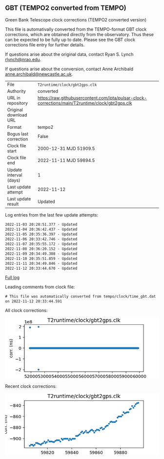 
## GBT (TEMPO2 converted from TEMPO)

Green Bank Telescope clock corrections (TEMPO2 converted version)

This file is automativally converted from the TEMPO-format GBT
clock corrections, which are obtained directly from the observatory.
Thus these can be expected to be fully up to date. Please see the
GBT clock corrections file entry for further details.

If questions arise about the original data, contact Ryan S. Lynch
<rlynch@nrao.edu>.

If questions arise about the conversion, contact Anne Archibald
<anne.archibald@newcastle.ac.uk>.

|     |     |
|:--- |:--- |
| File | `T2runtime/clock/gbt2gps.clk` |
| Authority | converted |
| URL in repository | <https://raw.githubusercontent.com/ipta/pulsar-clock-corrections/main/T2runtime/clock/gbt2gps.clk> |
| Original download URL | <None> |
| Format | tempo2 |
| Bogus last correction | False |
| Clock file start | 2000-12-31 MJD 51909.5 |
| Clock file end | 2022-11-11 MJD 59894.5 |
| Update interval (days) | 1 |
| Last update attempt | 2022-11-12 |
| Last update result | Updated |

Log entries from the last few update attempts:
```
2022-11-03 20:28:51.377 - Updated
2022-11-04 20:36:42.437 - Updated
2022-11-05 20:35:36.397 - Updated
2022-11-06 20:33:42.746 - Updated
2022-11-07 20:35:55.172 - Updated
2022-11-08 20:36:20.152 - Updated
2022-11-09 20:34:49.308 - Updated
2022-11-10 20:35:51.859 - Updated
2022-11-11 20:34:49.846 - Updated
2022-11-12 20:33:44.670 - Updated
```
[Full log](https://raw.githubusercontent.com/ipta/pulsar-clock-corrections/main/log/T2runtime/clock/gbt2gps.clk.log)

Leading comments from clock file:

    # This file was automatically converted from tempo/clock/time_gbt.dat on 2022-11-12 20:33:44.591



All clock corrections:

![plot of all clock corrections](gbt2gps.clk.png "All corrections")

Recent clock corrections:

![plot of recent clock corrections](gbt2gps.clk.short.png "Recent corrections")

